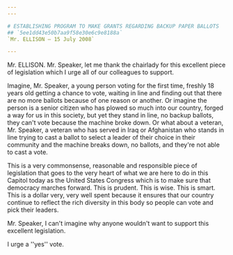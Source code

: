 ```yaml
---
---

# ESTABLISHING PROGRAM TO MAKE GRANTS REGARDING BACKUP PAPER BALLOTS
## `5ee1dd43e50b7aa9f58e30e6c9e8188a`
`Mr. ELLISON — 15 July 2008`

---
```



Mr. ELLISON. Mr. Speaker, let me thank the chairlady for this 
excellent piece of legislation which I urge all of our colleagues to 
support.

Imagine, Mr. Speaker, a young person voting for the first time, 
freshly 18 years old getting a chance to vote, waiting in line and 
finding out that there are no more ballots because of one reason or 
another. Or imagine the person is a senior citizen who has plowed so 
much into our country, forged a way for us in this society, but yet 
they stand in line, no backup ballots, they can't vote because the 
machine broke down. Or what about a veteran, Mr. Speaker, a veteran who 
has served in Iraq or Afghanistan who stands in line trying to cast a 
ballot to select a leader of their choice in their community and the 
machine breaks down, no ballots, and they're not able to cast a vote.

This is a very commonsense, reasonable and responsible piece of 
legislation that goes to the very heart of what we are here to do in 
this Capitol today as the United States Congress which is to make sure 
that democracy marches forward. This is prudent. This is wise. This is 
smart. This is a dollar very, very well spent because it ensures that 
our country continue to reflect the rich diversity in this body so 
people can vote and pick their leaders.

Mr. Speaker, I can't imagine why anyone wouldn't want to support this 
excellent legislation.

I urge a ''yes'' vote.